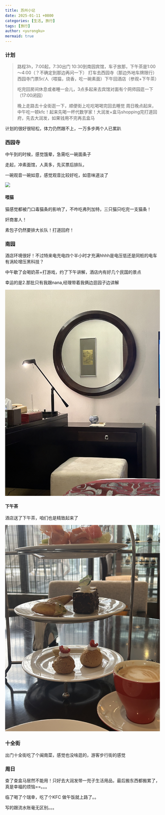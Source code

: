 ```yaml
---
title: 苏州小记
date: 2025-01-11 +0800
categories: [生活, 旅行]
tags: [旅行]
author: <yurongku>  
mermaid: true
---
```




### 计划

> 路程3h，7:00起，7:30出门
> 10:30到南园宾馆，车子放那，下午茶是1:00～4:00（？不确定到那边再问一下）
> 打车去西园寺（那边外地车牌限行）
> 西园寺门票5r/人（喂猫，烧香，吃一碗素面）下午回酒店（参观+下午茶）
>
> 吃完回房间休息或者睡一会儿，3点多起来去宾馆对面有个网师园逛一下（17:00闭园）
>
> 晚上走路去十全街逛一下，顺便街上吃吃喝喝完回去睡觉
> 周日晚点起床，中午吃一顿kfc！起来先喝一杯代数学家！大润发+盒马shopping完打道回府，先去大润发，如果钱用不完再去盒马

计划的很好很轻松，体力仍然跟不上，一万多步两个人已累趴

### 西园寺

中午到的时候，感觉饿晕，急需吃一碗面条子

走起，冲素面馆，人真多，先买票后排队，

一碗观音一碗如意，感觉观音比较好吃，如意味道淡了

![](../assets/media/sz/cf2.jpg)




#### 喂猫

猫感觉都被门口毒猫条的影响了，不咋吃弗列加特，三只猫只吃完一支猫条！

奸商害人！

素包子仍然要排大长队！打道回府！



### 南园

酒店环境很好！不过特来电充电四个半小时才充满hhhh是电压低还是同桩的电车有涡轮增压黑科技？

中午歇了会喝奶茶+打游戏，约了下午讲解，酒店内有好几个民国的景点

幸运的是2.那批只有我跟nana,经理带着我俩边逛园子边讲解

![](../assets/media/sz/zs.jpg)


#### 下午茶

酒店送了下午茶，咱们也是精致起来了

![](../assets/media/sz/cf.jpg)


### 十全街

出门十全街吃了个闽南菜，感觉也没啥逛的，游客步行街的感觉

### 周日

查了查盒马居然不能用！只好去大润发带一兜子生活用品，最后搬东西都搬累了，真是幸福的烦恼==。。。

临了喝了个瑞幸，吃了个KFC 做午饭就上路了。。

写的跟流水账毫无区别。。。